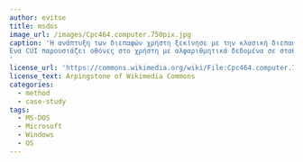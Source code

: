 ```yaml
---
author: evitse
title: msdos
image_url: /images/Cpc464.computer.750pix.jpg
caption: 'Η ανάπτυξη των διεπαφών χρήστη ξεκίνησε με την κλασική διεπαφή χρήστη χαρακτήρων (CUI). Ως προεπιλογή, τα τερματικά των κεντρικών υπολογιστών και των προσωπικών υπολογιστών που βασίζονται στο MS-DOS έχουν CUI. Ένα CUI εμφανίζει δεδομένα μόνο με τη μορφή πεδίων και κειμένων που αποτελούνται από χαρακτήρες και ψηφία. Συνήθως, οι οθόνες έχουν 24 γραμμές 80 χαρακτήρων.
Ένα CUI παρουσιάζει οθόνες στο χρήστη με αλφαριθμητικά δεδομένα σε σταθερές θέσεις. Μέσω του πληκτρολογίου, ο χρήστης μπορεί να προσθέσει νέα δεδομένα στην οθόνη και στη συνέχεια να τα εισαγάγει στον υπολογιστή. Οι εφαρμογές συνήθως τηρούν μια συγκεκριμένη σειρά συνεκτικών οθονών. Ο χρήστης συνήθως δεν μπορεί να εργαστεί ταυτόχρονα με πολλές εφαρμογές. Τα CUI είναι κατάλληλα για εφαρμογές όπως η ηλεκτρονική αίτηση και τροποποίηση των δεδομένων και η απλή επεξεργασία κειμένου.
'
license_url: 'https://commons.wikimedia.org/wiki/File:Cpc464.computer.750pix.jpg'
license_text: Arpingstone of Wikimedia Commons
categories:
  - method
  - case-study
tags:
  - MS-DOS
  - Microsoft
  - Windows
  - OS
---
```


